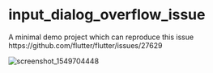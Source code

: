 # input_dialog_overflow_issue

A minimal demo project which can reproduce this issue https:&#x2F;&#x2F;github.com&#x2F;flutter&#x2F;flutter&#x2F;issues&#x2F;27629

![screenshot_1549704448](https://user-images.githubusercontent.com/20746964/52519049-82b5c300-2cba-11e9-8249-ca1f993572f1.png)

